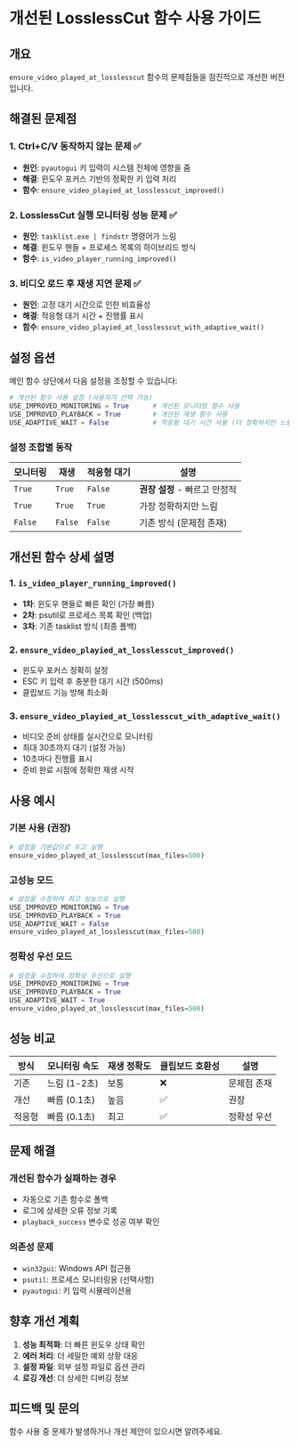 # 개선된 LosslessCut 함수 사용 가이드

## 개요

`ensure_video_played_at_losslesscut` 함수의 문제점들을 점진적으로 개선한 버전입니다.

## 해결된 문제점

### 1. Ctrl+C/V 동작하지 않는 문제 ✅
- **원인**: `pyautogui` 키 입력이 시스템 전체에 영향을 줌
- **해결**: 윈도우 포커스 기반의 정확한 키 입력 처리
- **함수**: `ensure_video_playied_at_losslesscut_improved()`

### 2. LosslessCut 실행 모니터링 성능 문제 ✅
- **원인**: `tasklist.exe | findstr` 명령어가 느림
- **해결**: 윈도우 핸들 + 프로세스 목록의 하이브리드 방식
- **함수**: `is_video_player_running_improved()`

### 3. 비디오 로드 후 재생 지연 문제 ✅
- **원인**: 고정 대기 시간으로 인한 비효율성
- **해결**: 적응형 대기 시간 + 진행률 표시
- **함수**: `ensure_video_playied_at_losslesscut_with_adaptive_wait()`

## 설정 옵션

메인 함수 상단에서 다음 설정을 조정할 수 있습니다:

```python
# 개선된 함수 사용 설정 (사용자가 선택 가능)
USE_IMPROVED_MONITORING = True      # 개선된 모니터링 함수 사용
USE_IMPROVED_PLAYBACK = True        # 개선된 재생 함수 사용
USE_ADAPTIVE_WAIT = False           # 적응형 대기 시간 사용 (더 정확하지만 느림)
```

### 설정 조합별 동작

| 모니터링 | 재생 | 적응형 대기 | 설명 |
|---------|------|------------|------|
| `True` | `True` | `False` | **권장 설정** - 빠르고 안정적 |
| `True` | `True` | `True` | 가장 정확하지만 느림 |
| `False` | `False` | `False` | 기존 방식 (문제점 존재) |

## 개선된 함수 상세 설명

### 1. `is_video_player_running_improved()`
- **1차**: 윈도우 핸들로 빠른 확인 (가장 빠름)
- **2차**: psutil로 프로세스 목록 확인 (백업)
- **3차**: 기존 tasklist 방식 (최종 폴백)

### 2. `ensure_video_playied_at_losslesscut_improved()`
- 윈도우 포커스 정확히 설정
- ESC 키 입력 후 충분한 대기 시간 (500ms)
- 클립보드 기능 방해 최소화

### 3. `ensure_video_playied_at_losslesscut_with_adaptive_wait()`
- 비디오 준비 상태를 실시간으로 모니터링
- 최대 30초까지 대기 (설정 가능)
- 10초마다 진행률 표시
- 준비 완료 시점에 정확한 재생 시작

## 사용 예시

### 기본 사용 (권장)
```python
# 설정을 기본값으로 두고 실행
ensure_video_played_at_losslesscut(max_files=500)
```

### 고성능 모드
```python
# 설정을 수정하여 최고 성능으로 실행
USE_IMPROVED_MONITORING = True
USE_IMPROVED_PLAYBACK = True
USE_ADAPTIVE_WAIT = False
ensure_video_played_at_losslesscut(max_files=500)
```

### 정확성 우선 모드
```python
# 설정을 수정하여 정확성 우선으로 실행
USE_IMPROVED_MONITORING = True
USE_IMPROVED_PLAYBACK = True
USE_ADAPTIVE_WAIT = True
ensure_video_played_at_losslesscut(max_files=500)
```

## 성능 비교

| 방식 | 모니터링 속도 | 재생 정확도 | 클립보드 호환성 | 설명 |
|------|--------------|------------|----------------|------|
| 기존 | 느림 (1-2초) | 보통 | ❌ | 문제점 존재 |
| 개선 | 빠름 (0.1초) | 높음 | ✅ | 권장 |
| 적응형 | 빠름 (0.1초) | 최고 | ✅ | 정확성 우선 |

## 문제 해결

### 개선된 함수가 실패하는 경우
- 자동으로 기존 함수로 폴백
- 로그에 상세한 오류 정보 기록
- `playback_success` 변수로 성공 여부 확인

### 의존성 문제
- `win32gui`: Windows API 접근용
- `psutil`: 프로세스 모니터링용 (선택사항)
- `pyautogui`: 키 입력 시뮬레이션용

## 향후 개선 계획

1. **성능 최적화**: 더 빠른 윈도우 상태 확인
2. **에러 처리**: 더 세밀한 예외 상황 대응
3. **설정 파일**: 외부 설정 파일로 옵션 관리
4. **로깅 개선**: 더 상세한 디버깅 정보

## 피드백 및 문의

함수 사용 중 문제가 발생하거나 개선 제안이 있으시면 알려주세요.
